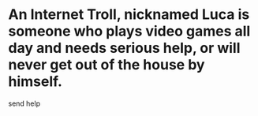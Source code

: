 # An Internet Troll, nicknamed Luca is someone who plays video games all day and needs serious help, or will never get out of the house by himself.

send help
